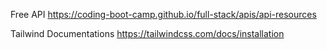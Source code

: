 Free API
https://coding-boot-camp.github.io/full-stack/apis/api-resources

Tailwind Documentations
https://tailwindcss.com/docs/installation

